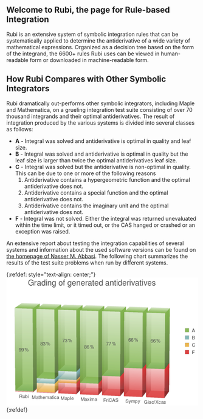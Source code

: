 ## Welcome to Rubi, the page for Rule-based Integration

Rubi is an extensive system of symbolic integration rules that can be systematically applied to determine the antiderivative of a wide variety of mathematical expressions. Organized as a decision tree based on the form of the integrand, the 6600+ rules Rubi uses can be viewed in human-readable form or downloaded in machine-readable form. 

## How Rubi Compares with Other Symbolic Integrators

Rubi dramatically out-performs other symbolic integrators, including Maple and Mathematica, on a grueling integration test suite consisting of over 70 thousand integrands and their optimal antiderivatives. The result of integration produced by the various systems is divided into several classes as follows:

- **A** - Integral was solved and antiderivative is optimal in quality and leaf size.
- **B** - Integral was solved and antiderivative is optimal in quality but the leaf size is
larger than twice the optimal antiderivatives leaf size.
- **C** - Integral was solved but the antiderivative is non-optimal in quality. This can be due to one or more of the following reasons
    1. Antiderivative contains a hypergeometric function and the optimal antiderivative does not.
    2. Antiderivative contains a special function and the optimal antiderivative does not.
    3. Antiderivative contains the imaginary unit and the optimal antiderivative does not.
- **F** - Integral was not solved. Either the integral was returned unevaluated within the time limit, or it timed out, or the CAS hanged or crashed or an exception was raised. 

An extensive report about testing the integration capabilities of several systems and information about the used software versions can be found on [the homepage of Nasser M. Abbasi](https://www.12000.org/my_notes/CAS_integration_tests/reports/rubi_4_15_2/). The following chart summarizes the results of the test suite problems when run by different systems.

{:refdef: style="text-align: center;"}
![percentages](percentages.png)
{:refdef}

